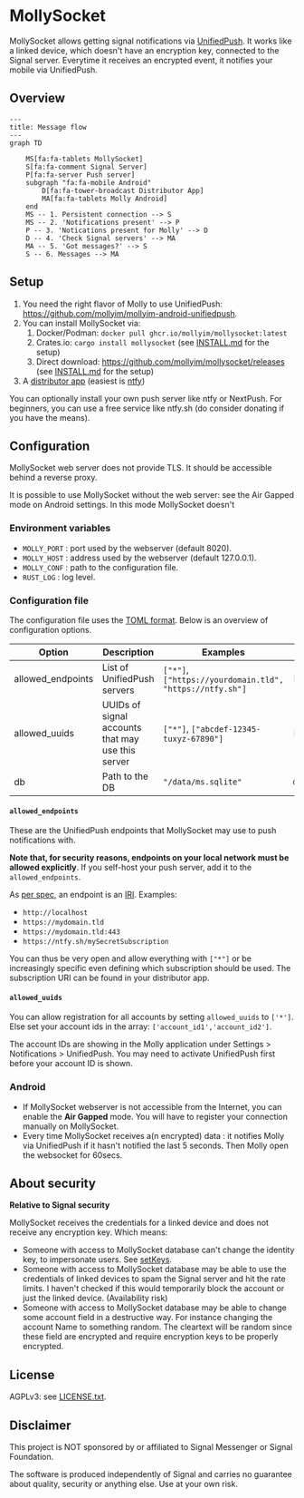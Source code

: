 # MollySocket

MollySocket allows getting signal notifications via [UnifiedPush](https://unifiedpush.org/). It works like a linked device, which doesn't have an encryption key, connected to the Signal server. Everytime it receives an encrypted event, it notifies your mobile via UnifiedPush.

## Overview

```mermaid
---
title: Message flow
---
graph TD
    
    MS[fa:fa-tablets MollySocket]
    S[fa:fa-comment Signal Server]
    P[fa:fa-server Push server]
    subgraph "fa:fa-mobile Android"
        D[fa:fa-tower-broadcast Distributor App]
        MA[fa:fa-tablets Molly Android]
    end
    MS -- 1. Persistent connection --> S
    MS -- 2. 'Notifications present' --> P
    P -- 3. 'Notications present for Molly' --> D
    D -- 4. 'Check Signal servers' --> MA
    MA -- 5. 'Got messages?' --> S
    S -- 6. Messages --> MA
```

## Setup

1. You need the right flavor of Molly to use UnifiedPush: <https://github.com/mollyim/mollyim-android-unifiedpush>.
2. You can install MollySocket via:
    1. Docker/Podman: `docker pull ghcr.io/mollyim/mollysocket:latest`
    2. Crates.io: `cargo install mollysocket` (see [INSTALL.md](INSTALL.md) for the setup) 
    3. Direct download: <https://github.com/mollyim/mollysocket/releases> (see [INSTALL.md](INSTALL.md) for the setup)
3. A [distributor app](https://unifiedpush.org/users/distributors/) (easiest is [ntfy](https://f-droid.org/en/packages/io.heckel.ntfy/))

You can optionally install your own push server like ntfy or NextPush.
For beginners, you can use a free service like ntfy.sh (do consider donating if you have the means).

## Configuration

MollySocket web server does not provide TLS. It should be accessible behind a reverse proxy.

It is possible to use MollySocket without the web server: see the Air Gapped mode on Android settings.
In this mode MollySocket doesn't 

### Environment variables
* `MOLLY_PORT` : port used by the webserver (default 8020).
* `MOLLY_HOST` : address used by the webserver (default 127.0.0.1).
* `MOLLY_CONF` : path to the configuration file.
* `RUST_LOG` : log level.

### Configuration file

The configuration file uses the [TOML format](https://toml.io/). Below is an overview of configuration options.

| Option            | Description                                       | Examples                                                | Default              |
|-------------------|---------------------------------------------------|---------------------------------------------------------|----------------------|
| allowed_endpoints | List of UnifiedPush servers                       | `["*"]`,`["https://yourdomain.tld", "https://ntfy.sh"]` | `["*"]` |
| allowed_uuids     | UUIDs of signal accounts that may use this server | `["*"]`, `["abcdef-12345-tuxyz-67890"]`                 | `["*"]`              |
| db                | Path to the DB                                    | `"/data/ms.sqlite"`                                     | `db.sqlite`          |

#### `allowed_endpoints`

These are the UnifiedPush endpoints that MollySocket may use to push notifications with. 

**Note that, for security reasons, endpoints on your local network must be allowed explicitly**. If you self-host your push server, add it to the `allowed_endpoints`.

As [per spec](https://unifiedpush.org/spec/server/), an endpoint is an [IRI](https://en.wikipedia.org/wiki/Internationalized_Resource_Identifier).
Examples:
 - `http://localhost`
 - `https://mydomain.tld`
 - `https://mydomain.tld:443`
 - `https://ntfy.sh/mySecretSubscription`

You can thus be very open and allow everything with `["*"]` or be increasingly specific even defining which subscription should be used.
The subscription URI can be found in your distributor app.

#### `allowed_uuids`

You can allow registration for all accounts by setting `allowed_uuids` to `['*']`. Else set your account ids in the array: `['account_id1','account_id2']`.

The account IDs are showing in the Molly application under Settings > Notifications > UnifiedPush.
You may need to activate UnifiedPush first before your account ID is shown.

### Android
* If MollySocket webserver is not accessible from the Internet, you can enable the **Air Gapped** mode. You will have to register your connection manually on MollySocket.
* Every time MollySocket receives a(n encrypted) data : it notifies Molly via UnifiedPush if it hasn't notified the last 5 seconds. Then Molly open the websocket for 60secs.


## About security

**Relative to Signal security**

MollySocket receives the credentials for a linked device and does not receive any encryption key. Which means:
* Someone with access to MollySocket database can't change the identity key, to impersonate users. See [setKeys](https://github.com/signalapp/Signal-Server/blob/v8.67.0/service/src/main/java/org/whispersystems/textsecuregcm/controllers/KeysController.java#L111).
* Someone with access to MollySocket database may be able to use the credentials of linked devices to spam the Signal server and hit the rate limits. I haven't checked if this would temporarily block the account or just the linked device. (Availability risk)
* Someone with access to MollySocket database may be able to change some account field in a destructive way. For instance changing the account Name to something random. The cleartext will be random since these field are encrypted and require encryption keys to be properly encrypted.

## License
AGPLv3: see [LICENSE.txt](./LICENSE.txt).

## Disclaimer
This project is NOT sponsored by or affiliated to Signal Messenger or Signal Foundation.

The software is produced independently of Signal and carries no guarantee about quality, security or anything else. Use at your own risk.

